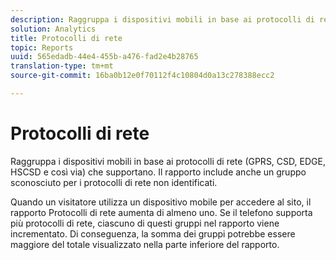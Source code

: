 ```yaml
---
description: Raggruppa i dispositivi mobili in base ai protocolli di rete (GPRS, CSD, EDGE, HSCSD e così via) che supportano. Il rapporto include anche un gruppo sconosciuto per i protocolli di rete non identificati.
solution: Analytics
title: Protocolli di rete
topic: Reports
uuid: 565edadb-44e4-455b-a476-fad2e4b28765
translation-type: tm+mt
source-git-commit: 16ba0b12e0f70112f4c10804d0a13c278388ecc2

---
```



# Protocolli di rete

Raggruppa i dispositivi mobili in base ai protocolli di rete (GPRS, CSD, EDGE, HSCSD e così via) che supportano. Il rapporto include anche un gruppo sconosciuto per i protocolli di rete non identificati.

Quando un visitatore utilizza un dispositivo mobile per accedere al sito, il rapporto Protocolli di rete aumenta di almeno uno. Se il telefono supporta più protocolli di rete, ciascuno di questi gruppi nel rapporto viene incrementato. Di conseguenza, la somma dei gruppi potrebbe essere maggiore del totale visualizzato nella parte inferiore del rapporto.
